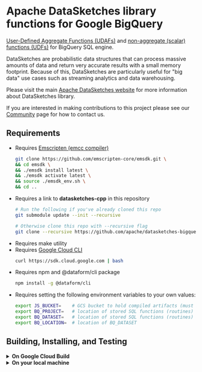 
<!--
    Licensed to the Apache Software Foundation (ASF) under one
    or more contributor license agreements.  See the NOTICE file
    distributed with this work for additional information
    regarding copyright ownership.  The ASF licenses this file
    to you under the Apache License, Version 2.0 (the
    "License"); you may not use this file except in compliance
    with the License.  You may obtain a copy of the License at

      http://www.apache.org/licenses/LICENSE-2.0

    Unless required by applicable law or agreed to in writing,
    software distributed under the License is distributed on an
    "AS IS" BASIS, WITHOUT WARRANTIES OR CONDITIONS OF ANY
    KIND, either express or implied.  See the License for the
    specific language governing permissions and limitations
    under the License.
-->

# Apache DataSketches library functions for Google BigQuery

[User-Defined Aggregate Functions (UDAFs)](https://cloud.google.com/bigquery/docs/user-defined-aggregates) and
[non-aggregate (scalar) functions (UDFs)](https://cloud.google.com/bigquery/docs/user-defined-functions) for BigQuery SQL engine.

DataSketches are probabilistic data structures that can process massive
amounts of data and return very accurate results with a small memory footprint.
Because of this, DataSketches are particularly useful for "big data" use cases
such as streaming analytics and data warehousing.

Please visit the main
[Apache DataSketches website](https://datasketches.apache.org)
for more information about DataSketches library.

If you are interested in making contributions to this project please see our
[Community](https://datasketches.apache.org/docs/Community/)
page for how to contact us.

## Requirements

- Requires [Emscripten (emcc compiler)](https://emscripten.org/)
  ```bash
  git clone https://github.com/emscripten-core/emsdk.git \
  && cd emsdk \
  && ./emsdk install latest \
  && ./emsdk activate latest \
  && source ./emsdk_env.sh \
  && cd ..
  ```
- Requires a link to **datasketches-cpp** in this repository
  ```bash
  # Run the following if you've already cloned this repo
  git submodule update --init --recursive
  ```
  ```bash
  # Otherwise clone this repo with --recursive flag
  git clone --recursive https://github.com/apache/datasketches-bigquery.git
  ```
- Requires make utility
- Requires [Google Cloud CLI](https://cloud.google.com/sdk/docs/install)
  ```bash
  curl https://sdk.cloud.google.com | bash 
  ```
- Requires npm and @dataform/cli package
  ```bash
  npm install -g @dataform/cli
  ```
- Requires setting the following environment variables to your own values:
  ```bash
  export JS_BUCKET=    # GCS bucket to hold compiled artifacts (must include gs://)
  export BQ_PROJECT=   # location of stored SQL functions (routines)
  export BQ_DATASET=   # location of stored SQL functions (routines)
  export BQ_LOCATION=  # location of BQ_DATASET
  ```

## Building, Installing, and Testing

<details><summary><b>On Google Cloud Build</b></summary>

### Install All DataSketches

Run the following steps in this repo's root directory to install everything via
Cloud Build:
```bash
gcloud builds submit \ 
  --project=$BQ_PROJECT \
  --substitutions=_BQ_LOCATION=$BQ_LOCATION,_BQ_DATASET=$BQ_DATASET,_JS_BUCKET=$JS_BUCKET \
  .
```

</details>

<details><summary><b>On your local machine</b></summary>

### Install All DataSketches

Run the following steps in this repo's root directory to install everything:
```bash
gcloud auth application-default login # for authentication
make          # performs compilation
make install  # upload to $JS_BUCKET & create functions in $BQ_PROJECT.$BQ_DATASET
make test     # runs predefined tests in BQ
```

### Install Specific DataSketches

To install a specific sketch, change into an individual sketch directory and run
the following:
```bash
gcloud auth application-default login # for authentication
make          # performs compilation
make install  # upload to $JS_BUCKET 
make create   # create functions in $BQ_PROJECT.$BQ_DATASET
```

</details>